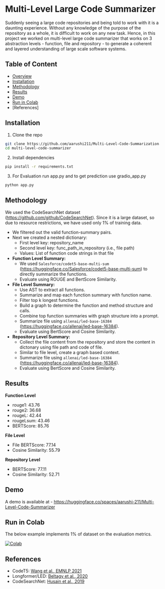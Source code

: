 # Multi-Level Large Code Summarizer
Suddenly seeing a large code repositories and being told to work with it is a daunting experience. Without any knowledge of the purpose of the repository as a whole, it is difficult to work on any new task. Hence, in this project we worked on multi-level large code summarizer that works on 3 abstraction levels - function, file and repository - to generate a coherent and layered understanding of large scale software systems. 

## Table of Content
- [Overview](#multi-level-large-code-summarizer)
- [Installation](#installation)
- [Methodology](#methodology)
- [Results](#results)
- [Demo](#demo)
- [Run in Colab](#run-in-colab)
- [References]
## Installation
1. Clone the repo
```bash
git clone https://github.com/aarushi211/Multi-Level-Code-Summarization.git
cd multi-level-code-summarizer
```

2. Install dependencies
```bash
pip install -r requirements.txt
```

3. For Evaluation run app.py and to get prediction use gradio_app.py
```bash
python app.py
```

## Methodology
We used the CodeSearchNet dataset (https://github.com/github/CodeSearchNet). Since it is a large dataset, so due to resource restrictions, we have used only 1% of training data.
* We filtered out the valid function-summary pairs.
* Next we created a nested dictionary:
    * First level key: repository_name
    * Second level key: func_path_in_repository (i.e., file path)
    * Values: List of function code strings in that file
* **Function Level Summary:** 
    * We used `Salesforce/codet5-base-multi-sum` (https://huggingface.co/Salesforce/codet5-base-multi-sum) to directly summarize the functions. 
    * Evaluate using ROUGE and BertScore Similarity.
* **File Level Summary:**
    * Use AST to extract all functions.
    * Summarize and map each function summary with function name.
    * Filter top k longest functions.
    * Build a graph to determine the function and method structure and calls.
    * Combine top function summaries with graph structure into a prompt.
    * Summarize file using `allenai/led-base-16384` (https://huggingface.co/allenai/led-base-16384).
    * Evaluate using BertScore and Cosine Similarity.
* **Repository Level Summary:**
    * Collect the file content from the repository and store the content in dictonary using file path and code of file.
    * Similar to file level, create a graph based context.
    * Summarize file using `allenai/led-base-16384` (https://huggingface.co/allenai/led-base-16384).
    * Evaluate using BertScore and Cosine Similarity. 

## Results
**Function Level**
* rouge1: 43.76
* rouge2: 36.68
* rougeL: 42.44
* rougeLsum: 43.46
* BERTScore: 85.76

**File Level**
* File BERTScore: 77.14
* Cosine Similarity: 55.79

**Repository Level**
* BERTScore: 77.11
* Cosine Similarity: 52.71

## Demo
A demo is available at - https://huggingface.co/spaces/aarushi-211/Multi-Level-Code-Summarizer

## Run in Colab
The below example implements 1% of dataset on the evaluation metrics.

[![Colab](https://colab.research.google.com/assets/colab-badge.svg)](https://colab.research.google.com/drive/1Z4xXoZIthh28OXF2p95zYhcyXWXwXQ_-?usp=sharing)

## References
- CodeT5: [Wang et al., EMNLP 2021](https://arxiv.org/abs/2109.00859)
- Longformer/LED: [Beltagy et al., 2020](https://arxiv.org/abs/2004.05150)
- CodeSearchNet: [Husain et al., 2019](https://arxiv.org/abs/1909.09436)